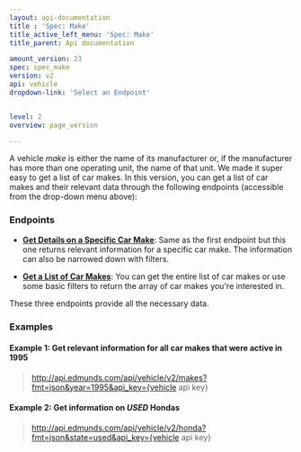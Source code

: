 ```yaml
---
layout: api-documentation
title : 'Spec: Make'
title_active_left_menu: 'Spec: Make'
title_parent: Api documentation

amount_version: 23
spec: spec_make
version: v2
api: vehicle
dropdown-link: 'Select an Endpoint'


level: 2
overview: page_version

---
```


<div class="info-message">

A vehicle <i>make</i> is either the name of its manufacturer or, if the manufacturer has more than one operating unit, the name of that unit. We made it super easy to get a list of car makes. In this version, you can get a list of car makes and their relevant data through the following endpoints (accessible from the drop-down menu above):

</div>

### Endpoints

* [**Get Details on a Specific Car Make**](/api-documentation/vehicle/spec_make/v2/02_make_details/api-description.html): Same as the first endpoint but this one returns relevant information for a specific car make. The information can also be narrowed down with filters.

* [**Get a List of Car Makes**](/api-documentation/vehicle/spec_make/v2/01_list_of_makes/api-description.html): You can get the entire list of car makes or use some basic filters to return the array of car makes you're interested in.

These three endpoints provide all the necessary data.

### Examples

#### Example 1: Get relevant information for all car makes that were active in 1995

> http://api.edmunds.com/api/vehicle/v2/makes?fmt=json&year=1995&api_key={vehicle api key}

#### Example 2: Get information on _USED_ Hondas

> http://api.edmunds.com/api/vehicle/v2/honda?fmt=json&state=used&api_key={vehicle api key}